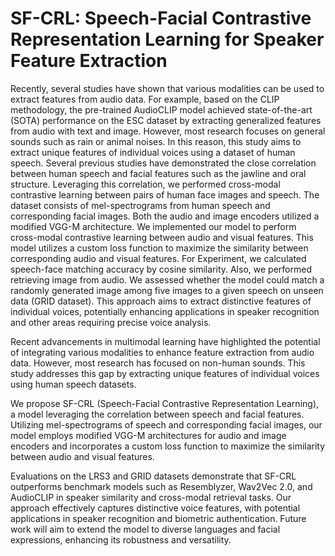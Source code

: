 # SF-CRL: Speech-Facial Contrastive Representation Learning for Speaker Feature Extraction

Recently, several studies have shown that various modalities can be used to extract features from audio data. For example, based on the CLIP methodology, the pre-trained AudioCLIP model achieved state-of-the-art (SOTA) performance on the ESC dataset by extracting generalized features from audio with text and image.
However, most research focuses on general sounds such as rain or animal noises. In this reason, this study aims to extract unique features of individual voices using a dataset of human speech. Several previous studies have demonstrated the close correlation between human speech and facial features such as the jawline and oral structure. Leveraging this correlation, we performed cross-modal contrastive learning between pairs of human face images and speech.
The dataset consists of mel-spectrograms from human speech and corresponding facial images.
Both the audio and image encoders utilized a modified VGG-M architecture. We implemented our model to perform cross-modal contrastive learning between audio and visual features. This model utilizes a custom loss function to maximize the similarity between corresponding audio and visual features.
For Experiment, we calculated speech-face matching accuracy by cosine similarity. Also, we performed retrieving image from audio. We assessed whether the model could match a randomly generated image among five images to a given speech on unseen data (GRID dataset). This approach aims to extract distinctive features of individual voices, potentially enhancing applications in speaker recognition and other areas requiring precise voice analysis.

Recent advancements in multimodal learning have highlighted the potential of integrating various modalities to enhance feature extraction from audio data. However, most research has focused on non-human sounds. This study addresses this gap by extracting unique features of individual voices using human speech datasets.

We propose SF-CRL (Speech-Facial Contrastive Representation Learning), a model leveraging the correlation between speech and facial features. Utilizing mel-spectrograms of speech and corresponding facial images, our model employs modified VGG-M architectures for audio and image encoders and incorporates a custom loss function to maximize the similarity between audio and visual features.

Evaluations on the LRS3 and GRID datasets demonstrate that SF-CRL outperforms benchmark models such as Resemblyzer, Wav2Vec 2.0, and AudioCLIP in speaker similarity and cross-modal retrieval tasks. Our approach effectively captures distinctive voice features, with potential applications in speaker recognition and biometric authentication. Future work will aim to extend the model to diverse languages and facial expressions, enhancing its robustness and versatility.
